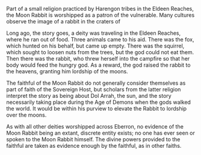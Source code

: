 Part of a small religion practiced by Harengon tribes in the Eldeen Reaches, the Moon Rabbit is worshipped as a patron of the vulnerable. Many cultures observe the image of a rabbit in the craters of 

Long ago, the story goes, a deity was traveling in the Eldeen Reaches, where he ran out of food. Three animals came to his aid. There was the fox, which hunted on his behalf, but came up empty. There was the squirrel, which sought to loosen nuts from the trees, but the god could not eat them. Then there was the rabbit, who threw herself into the campfire so that her body would feed the hungry god. As a reward, the god raised the rabbit to the heavens, granting him lordship of the moons.

The faithful of the Moon Rabbit do not generally consider themselves as part of faith of the Sovereign Host, but scholars from the latter religion interpret the story as being about Dol Arrah, the sun, and the story necessarily taking place during the Age of Demons when the gods walked the world. It would be within his purview to elevate the Rabbit to lordship over the moons.

As with all other deities worshipped across Eberron, no evidence of the Moon Rabbit being an extant, discrete entity exists; no one has ever seen or spoken to the Moon Rabbit himself. The divine powers provided to the faithful are taken as evidence enough by the faithful, as in other faiths.